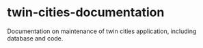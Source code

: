 # twin-cities-documentation
Documentation on maintenance of twin cities application, including database and code.
